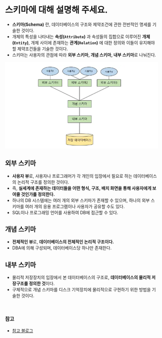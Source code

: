 # 스키마에 대해 설명해 주세요.

- **스키마(Schema)** 란, 데이터베이스의 구조와 제약조건에 관한 전반적인 명세를 기술한 것이다.
- 개체의 특성을 나타내는 **속성(`Attribute`)** 과 속성들의 집합으로 이루어진 **개체(`Entity`)**, 개체 사이에 존재하는 **관계(`Relation`)** 에 대한 정의와
    이들이 유지해야 할 제약조건들을 기술한 것이다.
- 스키마는 사용자의 관점에 따라 **외부 스키마, 개념 스키마, 내부 스키마**로 나눠진다.

![img_12.png](image/img_12.png)

## 외부 스키마

- **사용자 뷰**로, 사용자나 프로그래머가 각 개인의 입장에서 필요로 하는 데이터베이스의 논리적 구조를 정의한 것이다.
- 즉, **실세계에 존재하는 데이터들을 어떤 형식, 구조, 배치 화면을 통해 사용자에게 보여줄 것인가를 정의한다.**
- 하나의 DB 시스템에는 여러 개의 외부 스키마가 존재할 수 있으며, 하나의 외부 스키마를 여러 개의 응용 프로그램이나 사용자가 공유할 수도 있다.
- SQL이나 프로그래밍 언어를 사용하여 DB에 접근할 수 있다.

## 개념 스키마
- **전체적인 뷰**로, **데이터베이스의 전체적인 논리적 구조이다.**
- DBA에 의해 구성되며, 데이터베이스당 하나만 존재한다.

## 내부 스키마
- 물리적 저장장치의 입장에서 본 데이터베이스의 구조로, **데이터베이스의 물리적 저장구조를 정의한 것**이다.
- 구체적으로 개념 스키마를 디스크 기억장치에 물리적으로 구현하기 위한 방법을 기술한 것이다.

<br>

### 참고
- [참고 블로그](https://velog.io/@msung99/%EB%8D%B0%EC%9D%B4%ED%84%B0%EB%B2%A0%EC%9D%B4%EC%8A%A4%EC%99%80-%EC%8A%A4%ED%82%A4%EB%A7%88Schema)